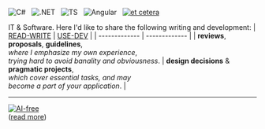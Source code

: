 ![C#](https://img.shields.io/badge/C%23-239120?style=for-the-badge&logo=c-sharp&logoColor=white)&nbsp;&nbsp;
![.NET](https://img.shields.io/badge/.NET-5C2D91?style=for-the-badge&logo=.net&logoColor=white)&nbsp;&nbsp;
![TS](https://img.shields.io/badge/TypeScript-007ACC?style=for-the-badge&logo=typescript&logoColor=white)&nbsp;&nbsp;
![Angular](https://img.shields.io/badge/Angular-DD0031?style=for-the-badge&logo=angular&logoColor=white)&nbsp;&nbsp;
[![et cetera](https://img.shields.io/badge/et-cetera-<COLOR>.svg)](https://shields.io/)

IT & Software. Here I'd like to share the following writing and development:
| [READ-WRITE](../../../read-write/) | [USE-DEV](../../../use-dev) |
| ------------- | ------------- |
| **reviews**, **proposals**, **guidelines**,<br/>_where I emphasize my own experience_,<br/>_trying hard to avoid banality and obviousness_.  | **design decisions** & **pragmatic projects**,<br/>_which cover essential tasks, and may_<br/>_become a part of your application_. |

___________________

[![AI-free](https://github.com/Kyriosity/read-write/blob/6b8881e404f97d92b21cc57dad2dae18b111f11f/readme%2B/pencraft/readme%2B/_rsc/_img/AIfree.jpg)](https://github.com/Kyriosity/read-write/blob/b8e27be0960c45f2b02a2ec25cf8f37e165cb5a6/readme%2B/pencraft/readme%2B/opuses/AI-view.md)\
([read more](https://github.com/Kyriosity/read-write/blob/b8e27be0960c45f2b02a2ec25cf8f37e165cb5a6/readme%2B/pencraft/readme%2B/opuses/AI-view.md))
